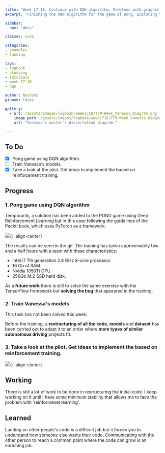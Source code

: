 ```yaml
---
title: "Week 17-18. Continue with DQN algorithm. Problems with graphic card."
excerpt: "Finishing the DQN algorithm for the game of pong. Exploring the pilot code to implement the equivalent in learning by reinforcement. "

sidebar:
  nav: "docs"

classes: wide

categories:
- examples
- landing

tags:
- logbook
- studying
- tutorials
- week 17-18
- dqn

author: NachoAz
pinned: false

gallery:
  - url: /assets/images/logbook/week1718/TFM-Week_Vanessa_Diagram.png
    image_path: /assets/images/logbook/week1718/TFM-Week_Vanessa_Diagram.png
    alt: "Vanessa's master's dissertation diagram."

---
```


## To Do

- [X] Pong game using DQN algorithm.
- [ ] Train Vanessa's models.
- [X] Take a look at the pilot. Get ideas to implement the based on reinforcement training.

## Progress

### 1. Pong game using DQN algorithm

Temporarily, a solution has been added to the PONG game using Deep Reinforcement Learning but in this case following the guidelines of the Packtl book, which uses PyTorch as a framework.

![](/assets/images/logbook/week1718/dqn_pytorch.gif){: .align-center}

The results can be seen in the gif. The training has taken approximately two and a half hours with a team with these characteristics:

- intel i7 7th generation 2.8 GHz 8-core processor.
- 16 Gb of RAM.
- Nvidia 1050Ti GPU.
- 256Gb M.2 SSD hard disk.

As a **future work** there is still to solve the same exercise with the TensorFlow framework but **solving the bug** that appeared in the training.

### 2. Train Vanessa's models

This task has not been solved this week.

Before the training, a **restructuring of all the code**, **models** and **dataset** has been carried out to adapt it to an order where **more types of similar autonomous driving** projects fit.

### 3. Take a look at the pilot. Get ideas to implement the based on reinforcement training.

<!-- {% include gallery caption="Workflow of Vanessa's master's dissertation." %} -->
![](/assets/images/logbook/week1718/TFM-Week_Vanessa_Diagram.png){: .align-center}

## Working

There is still a lot of work to be done in restructuring the initial code. I keep working on it until I have some minimum stability that allows me to face the problem with 'reinformenet learning'.

## Learned

Landing on other people's code is a difficult job but it forces you to understand how someone else wants their code. Communicating with the other person to reach a common point where the code can grow is an enriching job.